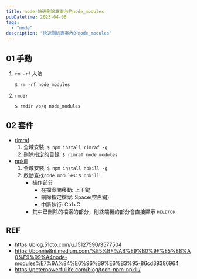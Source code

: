 ```yaml
---
title: node-快速刪除專案內的node_modules
pubDatetime: 2023-04-06
tags:
  - "node"
description: "快速刪除專案內的node_modules"
---
```


## 01 手動

1. `rm -rf` 大法
   ```
   $ rm -rf node_modules
   ```
2. `rmdir`
   ```
   $ rmdir /s/q node_modules
   ```

## 02 套件

- [rimraf](https://www.npmjs.com/package/rimraf)
  1.  全域安裝: `$ npm install rimraf -g`
  2.  刪除指定的目錄: `$ rimraf node_modules`
- [npkill](https://www.npmjs.com/package/npkill)
  1. 全域安裝: `$ npm install npkill -g`
  2. 啟動查找`node_modules`: `$ npkill`
     - 操作部分
       - 在檔案間移動: 上下鍵
       - 刪除指定檔案: Space(空白鍵)
       - 中斷執行: Ctrl+C
     - 其中已刪除的檔案的部分，則終端機的部分會直接顯示 `DELETED`

## REF

- https://blog.51cto.com/u_15127590/3577504
- https://bonnie8ni.medium.com/%E5%BF%AB%E9%80%9F%E5%88%A0%E9%99%A4node-modules%E7%9A%84%E6%96%B9%E6%B3%95-86cd39386964
- https://peterpowerfullife.com/blog/tech-npm-npkill/
